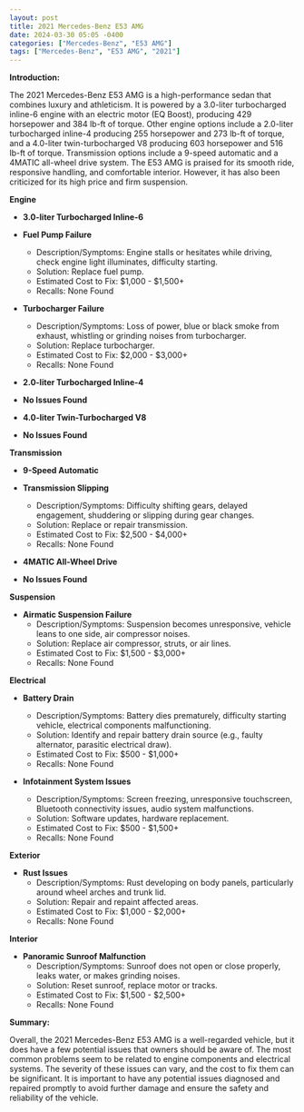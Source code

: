 ```yaml
---
layout: post
title: 2021 Mercedes-Benz E53 AMG
date: 2024-03-30 05:05 -0400
categories: ["Mercedes-Benz", "E53 AMG"]
tags: ["Mercedes-Benz", "E53 AMG", "2021"]
---
```

**Introduction:**

The 2021 Mercedes-Benz E53 AMG is a high-performance sedan that combines luxury and athleticism. It is powered by a 3.0-liter turbocharged inline-6 engine with an electric motor (EQ Boost), producing 429 horsepower and 384 lb-ft of torque. Other engine options include a 2.0-liter turbocharged inline-4 producing 255 horsepower and 273 lb-ft of torque, and a 4.0-liter twin-turbocharged V8 producing 603 horsepower and 516 lb-ft of torque. Transmission options include a 9-speed automatic and a 4MATIC all-wheel drive system. The E53 AMG is praised for its smooth ride, responsive handling, and comfortable interior. However, it has also been criticized for its high price and firm suspension.

**Engine**

* **3.0-liter Turbocharged Inline-6**

* **Fuel Pump Failure**
    * Description/Symptoms: Engine stalls or hesitates while driving, check engine light illuminates, difficulty starting.
    * Solution: Replace fuel pump.
    * Estimated Cost to Fix: $1,000 - $1,500+
    * Recalls: None Found

* **Turbocharger Failure**
    * Description/Symptoms: Loss of power, blue or black smoke from exhaust, whistling or grinding noises from turbocharger.
    * Solution: Replace turbocharger.
    * Estimated Cost to Fix: $2,000 - $3,000+
    * Recalls: None Found

* **2.0-liter Turbocharged Inline-4**

* **No Issues Found**

* **4.0-liter Twin-Turbocharged V8**

* **No Issues Found**

**Transmission**

* **9-Speed Automatic**

* **Transmission Slipping**
    * Description/Symptoms: Difficulty shifting gears, delayed engagement, shuddering or slipping during gear changes.
    * Solution: Replace or repair transmission.
    * Estimated Cost to Fix: $2,500 - $4,000+
    * Recalls: None Found

* **4MATIC All-Wheel Drive**

* **No Issues Found**

**Suspension**

* **Airmatic Suspension Failure**
    * Description/Symptoms: Suspension becomes unresponsive, vehicle leans to one side, air compressor noises.
    * Solution: Replace air compressor, struts, or air lines.
    * Estimated Cost to Fix: $1,500 - $3,000+
    * Recalls: None Found

**Electrical**

* **Battery Drain**
    * Description/Symptoms: Battery dies prematurely, difficulty starting vehicle, electrical components malfunctioning.
    * Solution: Identify and repair battery drain source (e.g., faulty alternator, parasitic electrical draw).
    * Estimated Cost to Fix: $500 - $1,000+
    * Recalls: None Found

* **Infotainment System Issues**
    * Description/Symptoms: Screen freezing, unresponsive touchscreen, Bluetooth connectivity issues, audio system malfunctions.
    * Solution: Software updates, hardware replacement.
    * Estimated Cost to Fix: $500 - $1,500+
    * Recalls: None Found

**Exterior**

* **Rust Issues**
    * Description/Symptoms: Rust developing on body panels, particularly around wheel arches and trunk lid.
    * Solution: Repair and repaint affected areas.
    * Estimated Cost to Fix: $1,000 - $2,000+
    * Recalls: None Found

**Interior**

* **Panoramic Sunroof Malfunction**
    * Description/Symptoms: Sunroof does not open or close properly, leaks water, or makes grinding noises.
    * Solution: Reset sunroof, replace motor or tracks.
    * Estimated Cost to Fix: $1,500 - $2,500+
    * Recalls: None Found

**Summary:**

Overall, the 2021 Mercedes-Benz E53 AMG is a well-regarded vehicle, but it does have a few potential issues that owners should be aware of. The most common problems seem to be related to engine components and electrical systems. The severity of these issues can vary, and the cost to fix them can be significant. It is important to have any potential issues diagnosed and repaired promptly to avoid further damage and ensure the safety and reliability of the vehicle.
